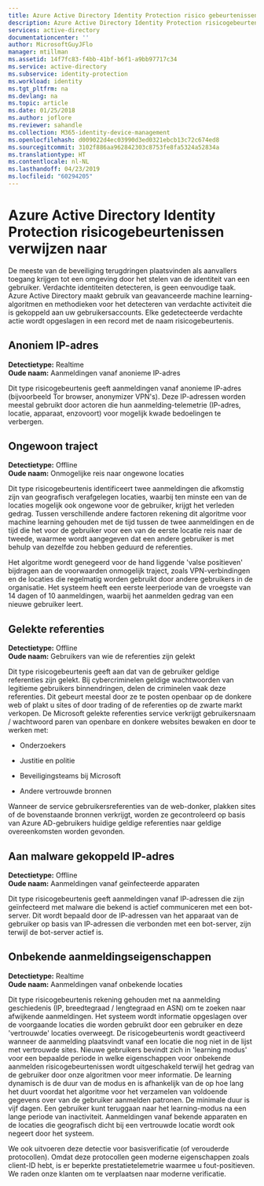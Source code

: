 ```yaml
---
title: Azure Active Directory Identity Protection risico gebeurtenissen-verwijzing | Microsoft Docs
description: Azure Active Directory Identity Protection risicogebeurtenissen naar verwijzen.
services: active-directory
documentationcenter: ''
author: MicrosoftGuyJFlo
manager: mtillman
ms.assetid: 14f7fc83-f4bb-41bf-b6f1-a9bb97717c34
ms.service: active-directory
ms.subservice: identity-protection
ms.workload: identity
ms.tgt_pltfrm: na
ms.devlang: na
ms.topic: article
ms.date: 01/25/2018
ms.author: joflore
ms.reviewer: sahandle
ms.collection: M365-identity-device-management
ms.openlocfilehash: d009022d4ec03990d3ed0321ebcb13c72c674ed8
ms.sourcegitcommit: 3102f886aa962842303c8753fe8fa5324a52834a
ms.translationtype: HT
ms.contentlocale: nl-NL
ms.lasthandoff: 04/23/2019
ms.locfileid: "60294205"
---
```

# <a name="azure-active-directory-identity-protection-risk-events-reference"></a>Azure Active Directory Identity Protection risicogebeurtenissen verwijzen naar

De meeste van de beveiliging terugdringen plaatsvinden als aanvallers toegang krijgen tot een omgeving door het stelen van de identiteit van een gebruiker. Verdachte identiteiten detecteren, is geen eenvoudige taak. Azure Active Directory maakt gebruik van geavanceerde machine learning-algoritmen en methodieken voor het detecteren van verdachte activiteit die is gekoppeld aan uw gebruikersaccounts. Elke gedetecteerde verdachte actie wordt opgeslagen in een record met de naam risicogebeurtenis.


## <a name="anonymous-ip-address"></a>Anoniem IP-adres

**Detectietype:** Realtime  
**Oude naam:** Aanmeldingen vanaf anonieme IP-adres


Dit type risicogebeurtenis geeft aanmeldingen vanaf anonieme IP-adres (bijvoorbeeld Tor browser, anonymizer VPN's).
Deze IP-adressen worden meestal gebruikt door actoren die hun aanmelding-telemetrie (IP-adres, locatie, apparaat, enzovoort) voor mogelijk kwade bedoelingen te verbergen.


## <a name="atypical-travel"></a>Ongewoon traject

**Detectietype:** Offline  
**Oude naam:** Onmogelijke reis naar ongewone locaties


Dit type risicogebeurtenis identificeert twee aanmeldingen die afkomstig zijn van geografisch verafgelegen locaties, waarbij ten minste een van de locaties mogelijk ook ongewone voor de gebruiker, krijgt het verleden gedrag. Tussen verschillende andere factoren rekening dit algoritme voor machine learning gehouden met de tijd tussen de twee aanmeldingen en de tijd die het voor de gebruiker voor een van de eerste locatie reis naar de tweede, waarmee wordt aangegeven dat een andere gebruiker is met behulp van dezelfde zou hebben geduurd de referenties.

Het algoritme wordt genegeerd voor de hand liggende 'valse positieven' bijdragen aan de voorwaarden onmogelijk traject, zoals VPN-verbindingen en de locaties die regelmatig worden gebruikt door andere gebruikers in de organisatie. Het systeem heeft een eerste leerperiode van de vroegste van 14 dagen of 10 aanmeldingen, waarbij het aanmelden gedrag van een nieuwe gebruiker leert.


## <a name="leaked-credentials"></a>Gelekte referenties

**Detectietype:** Offline  
**Oude naam:** Gebruikers van wie de referenties zijn gelekt


Dit type risicogebeurtenis geeft aan dat van de gebruiker geldige referenties zijn gelekt.
Bij cybercriminelen geldige wachtwoorden van legitieme gebruikers binnendringen, delen de criminelen vaak deze referenties. Dit gebeurt meestal door ze te posten openbaar op de donkere web of plakt u sites of door trading of de referenties op de zwarte markt verkopen. De Microsoft gelekte referenties service verkrijgt gebruikersnaam / wachtwoord paren van openbare en donkere websites bewaken en door te werken met:

- Onderzoekers

- Justitie en politie

- Beveiligingsteams bij Microsoft

- Andere vertrouwde bronnen

Wanneer de service gebruikersreferenties van de web-donker, plakken sites of de bovenstaande bronnen verkrijgt, worden ze gecontroleerd op basis van Azure AD-gebruikers huidige geldige referenties naar geldige overeenkomsten worden gevonden.


## <a name="malware-linked-ip-address"></a>Aan malware gekoppeld IP-adres

**Detectietype:** Offline  
**Oude naam:** Aanmeldingen vanaf geïnfecteerde apparaten


Dit type risicogebeurtenis geeft aanmeldingen vanaf IP-adressen die zijn geïnfecteerd met malware die bekend is actief communiceren met een bot-server. Dit wordt bepaald door de IP-adressen van het apparaat van de gebruiker op basis van IP-adressen die verbonden met een bot-server, zijn terwijl de bot-server actief is.


## <a name="unfamiliar-sign-in-properties"></a>Onbekende aanmeldingseigenschappen

**Detectietype:** Realtime  
**Oude naam:** Aanmeldingen vanaf onbekende locaties

Dit type risicogebeurtenis rekening gehouden met na aanmelding geschiedenis (IP, breedtegraad / lengtegraad en ASN) om te zoeken naar afwijkende aanmeldingen. Het systeem wordt informatie opgeslagen over de voorgaande locaties die worden gebruikt door een gebruiker en deze 'vertrouwde' locaties overweegt. De risicogebeurtenis wordt geactiveerd wanneer de aanmelding plaatsvindt vanaf een locatie die nog niet in de lijst met vertrouwde sites. Nieuwe gebruikers bevindt zich in 'learning modus' voor een bepaalde periode in welke eigenschappen voor onbekende aanmelden risicogebeurtenissen wordt uitgeschakeld terwijl het gedrag van de gebruiker door onze algoritmen voor meer informatie. De learning dynamisch is de duur van de modus en is afhankelijk van de op hoe lang het duurt voordat het algoritme voor het verzamelen van voldoende gegevens over van de gebruiker aanmelden patronen. De minimale duur is vijf dagen. Een gebruiker kunt teruggaan naar het learning-modus na een lange periode van inactiviteit. Aanmeldingen vanaf bekende apparaten en de locaties die geografisch dicht bij een vertrouwde locatie wordt ook negeert door het systeem. 

We ook uitvoeren deze detectie voor basisverificatie (of verouderde protocollen). Omdat deze protocollen geen moderne eigenschappen zoals client-ID hebt, is er beperkte prestatietelemetrie waarmee u fout-positieven. We raden onze klanten om te verplaatsen naar moderne verificatie.

